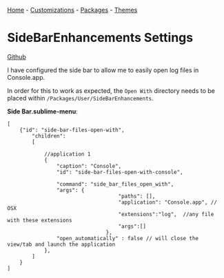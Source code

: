 [Home](https://github.com/joshwhatk/sublime-text-configuration) - [Customizations](/customizations) - [Packages](/packages) - [Themes](/themes)

# SideBarEnhancements Settings

[Github](https://github.com/titoBouzout/SideBarEnhancements)

I have configured the side bar to allow me to easily open log files in Console.app.

In order for this to work as expected, the `Open With` directory needs to be placed within `/Packages/User/SideBarEnhancements`.

**Side Bar.sublime-menu**:

```
[
    {"id": "side-bar-files-open-with",
        "children":
        [

            //application 1
            {
                "caption": "Console",
                "id": "side-bar-files-open-with-console",

                "command": "side_bar_files_open_with",
                "args": {
                                    "paths": [],
                                    "application": "Console.app", // OSX
                                    "extensions":"log",  //any file with these extensions
                                    "args":[]
                                },
                "open_automatically" : false // will close the view/tab and launch the application
            },
        ]
    }
]
```
